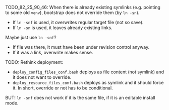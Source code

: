 
TODO_82_25_90_46: When there is already existing symlinks (e.g. pointing to some old `venv`), bootstrap does not override them (by `ln -sn`).

*   If `ln -snf` is used, it overwrites regular target file (not so save).
*   If `ln -sn` is used, it leaves already existing links.

Maybe just use `ln -snf`?
*   If file was there, it must have been under revision control anyway.
*   If it was a link, overwrite makes sense.

TODO: Rethink deployment:
*   `deploy_config_files_conf.bash` deploys as file content (not symlink) and it does not want to override.
*   `deploy_resource_files_conf.bash` deploys as symlink and it should force it.
In short, override or not has to be conditional.

BUT! `ln -snf` does not work if it is the same file, if it is an editable install mode.

